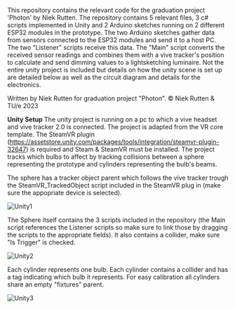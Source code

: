 This repository contains the relevant code for the graduation project 'Photon' by Niek Rutten.
The repository contains 5 relevant files, 3 c# scripts implemented in Unity and 2 Arduino sketches running on 2 different ESP32 modules in the prototype.
The two Arduino sketches gather data from sensors connected to the ESP32 modules and send it to a host PC.
The two "Listener" scripts receive this data.
The "Main" script converts the received sensor readings and combines them with a vive tracker's position to calculate and send dimming values to a lightsketching luminaire.
Not the entire unity project is included but details on how the unity scene is set up are detailed below as well as the circuit diagram and details for the electronics.

Written by Niek Rutten for graduation project "Photon".
© Niek Rutten & TU/e 2023

**Unity Setup**
The unity project is running on a pc to which a vive headset and vive tracker 2.0 is connected. The project is adapted from the VR core template.
The SteamVR plugin (https://assetstore.unity.com/packages/tools/integration/steamvr-plugin-32647) is required and Steam & SteamVR must be installed.
The project tracks which bulbs to affect by tracking collisions between a sphere representing the prototype and cylinders representing the bulb's beams.

The sphere has a tracker object parent which follows the vive tracker trough the SteamVR_TrackedObject script included in the SteamVR plug in (make sure the appopriate device is selected).

![Unity1](https://github.com/NRutten/photon/assets/34235736/6fc53ddb-fbb3-49dd-9c07-337b68d71bb6)

The Sphere itself contains the 3 scripts included in the repository (the Main script references the Listener scripts so make sure to link those by dragging the scripts to the appropriate fields).
It also contains a collider, make sure "Is Trigger" is checked.

![Unity2](https://github.com/NRutten/photon/assets/34235736/0beb6335-0244-45c8-b2aa-bab25d39b8e9)

Each cylinder represents one bulb. Each cylinder contains a collider and has a tag indicating which bulb it represents. For easy calibration all cylinders share an empty "fixtures" parent.

![Unity3](https://github.com/NRutten/photon/assets/34235736/ff0b9b90-fd43-44d2-99b8-d4539b8d89db)
